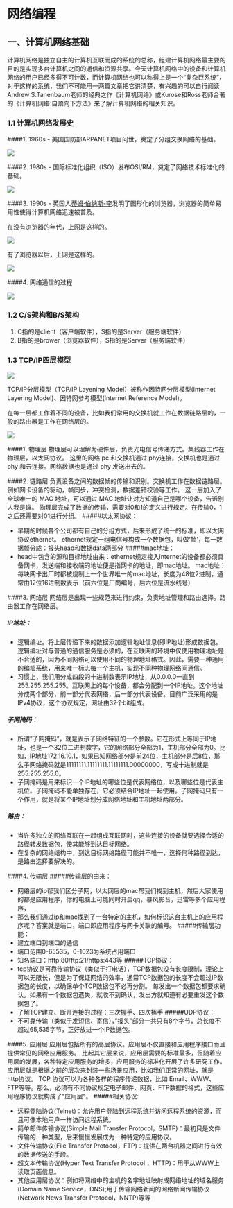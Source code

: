 # 网络编程

## 一、计算机网络基础

计算机网络是独立自主的计算机互联而成的系统的总称，组建计算机网络最主要的目的是实现多台计算机之间的通信和资源共享。今天计算机网络中的设备和计算机网络的用户已经多得不可计数，而计算机网络也可以称得上是一个“复杂巨系统”，对于这样的系统，我们不可能用一两篇文章把它讲清楚，有兴趣的可以自行阅读Andrew S.Tanenbaum老师的经典之作《计算机网络》或Kurose和Ross老师合著的《计算机网络:自顶向下方法》来了解计算机网络的相关知识。

### 1.1 计算机网络发展史

####1. 1960s - 美国国防部ARPANET项目问世，奠定了分组交换网络的基础。

   ![](./res/arpanet.png)

####2. 1980s - 国际标准化组织（ISO）发布OSI/RM，奠定了网络技术标准化的基础。

   ![](./res/osimodel.png)

####3. 1990s - 英国人[蒂姆·伯纳斯-李](https://zh.wikipedia.org/wiki/%E6%8F%90%E5%A7%86%C2%B7%E6%9F%8F%E5%85%A7%E8%8C%B2-%E6%9D%8E)发明了图形化的浏览器，浏览器的简单易用性使得计算机网络迅速被普及。

   在没有浏览器的年代，上网是这样的。

   ![](./res/before-browser.jpg)

   有了浏览器以后，上网是这样的。

   ![](./res/after-browser.jpg)
   
####4. 网络通信的过程

   ![](./res/网络通信.png)
   
### 1.2 C/S架构和B/S架构
 
 1. C指的是client（客户端软件），S指的是Server（服务端软件）
 2. B指的是brower（浏览器软件），S指的是Server（服务端软件）
 
### 1.3 TCP/IP四层模型

   ![](./res/tcp_ip四层模型.png)
   
TCP/IP分层模型（TCP/IP Layening Model）被称作因特网分层模型(Internet Layering Model)、因特网参考模型(Internet Reference Model)。

在每一层都工作着不同的设备，比如我们常用的交换机就工作在数据链路层的，一般的路由器是工作在网络层的。
    
   ![](./res/对应设备.png)
    
####1. 物理层
物理层可以理解为硬件层，负责光电信号传递方式。集线器工作在物理层，以太网协议。
这里的网络 pc 和交换机通过 phy连接，交换机也是通过 phy 和云连接。网络数据也是通过 phy 发送出去的。
   
####2. 链路层
负责设备之间的数据帧的传输和识别。交换机工作在数据链路层。例如网卡设备的驱动，帧同步，冲突检测，数据差错校验等工作。 
这一层加入了全球唯一的 MAC 地址，可以通过 MAC 地址让对方知道自己是哪个设备，告诉别人我是谁。
物理层完成了数据的传输，需要对0和1的定义进行规定。在传输0，1之后还需要对01进行分组。
#####以太网协议：
 + 早期的时候各个公司都有自己的分组方式，后来形成了统一的标准，即以太网协议ethernet。
ethernet规定一组电信号构成一个数据包，叫做‘帧’，每一数据帧分成：报头head和数据data两部分
#####mac地址：
 + head中包含的源和目标地址由来：ethernet规定接入internet的设备都必须具备网卡，发送端和接收端的地址便是指网卡的地址，即mac地址。
mac地址：每块网卡出厂时都被烧制上一个世界唯一的mac地址，长度为48位2进制，通常由12位16进制数表示（前六位是厂商编号，后六位是流水线号）

####3. 网络层
网络层是出现一些规范来进行约束，负责地址管理和路由选择。路由器工作在网络层。
##### IP地址：
 + 逻辑编址。将上层传递下来的数据添加逻辑地址信息(即IP地址)形成数据包。逻辑编址对与普通的通信服务是必须的，在互联网的环境中仅使用物理地址是不合适的，因为不同网络可以使用不同的物理地址格式。因此，需要一种通用的编址系统，用来唯一标志每一个主机，实现不同种物理网络间通信。
 + 习惯上，我们用分成四段的十进制数表示IP地址，从0.0.0.0一直到255.255.255.255。互联网上的每个设备，都会分配到一个IP地址。这个地址分成两个部分，前一部分代表网络，后一部分代表设备。目前广泛采用的是IPv4协议，这个协议规定，网址由32个bit组成。
##### 子网掩码：
 + 所谓”子网掩码”，就是表示子网络特征的一个参数。它在形式上等同于IP地址，也是一个32位二进制数字，它的网络部分全部为1，主机部分全部为0。比如，IP地址172.16.10.1，如果已知网络部分是前24位，主机部分是后8位，那么子网络掩码就是11111111.11111111.11111111.00000000，写成十进制就是255.255.255.0。
 + 子网掩码是用来标识一个IP地址的哪些位是代表网络位，以及哪些位是代表主机位。子网掩码不能单独存在，它必须结合IP地址一起使用。子网掩码只有一个作用，就是将某个IP地址划分成网络地址和主机地址两部分。
##### 路由：
 + 当许多独立的网络互联在一起组成互联网时，这些连接的设备就要选择合适的路径转发数据包，使其能够到达目标网络。
 + 在复杂的网络结构中，到达目标网络路径可能并不唯一，选择何种路径到达，是路由选择要解决的。

####4. 传输层
#####传输层的由来：
 + 网络层的ip帮我们区分子网，以太网层的mac帮我们找到主机，然后大家使用的都是应用程序，你的电脑上可能同时开启qq，暴风影音，迅雷等多个应用程序，
 + 那么我们通过ip和mac找到了一台特定的主机，如何标识这台主机上的应用程序呢？答案就是端口，端口即应用程序与网卡关联的编号。
#####传输层功能：
 + 建立端口到端口的通信
 + 端口范围0-65535，0-1023为系统占用端口
 + 知名端口：http:80/ftp:21/https:443等
#####TCP协议：
 + tcp协议是可靠传输协议（类似于打电话），TCP数据包没有长度限制，理论上可以无限长，但是为了保证网络的效率，通常TCP数据包的长度不会超过IP数据包的长度，以确保单个TCP数据包不必再分割。 每发出一个数据包都要求确认。如果有一个数据包遗失，就收不到确认，发出方就知道有必要重发这个数据包了。
 + 了解TCP建立、断开连接的过程：三次握手、四次挥手
#####UDP协议：
 + 不可靠传输（类似于发短信、寄信），”报头”部分一共只有8个字节，总长度不超过65,535字节，正好放进一个IP数据包。

####5. 应用层
应用层包括所有的高层协议。应用层不仅直接和应用程序接口而且提供常见的网络应用服务。
比起其它层来说，应用层需要的标准最多，但随着应用层的发展，各种特定应用服务的增多，应用服务的标准化开展了许多研究工作。
应用层就是根据之前的层次来封装一些场景应用，比如我们正常的网址，就是 http协议。
TCP 协议可以为各种各样的程序传递数据，比如 Email、WWW、FTP等等。那么，必须有不同协议规定电子邮件、网页、FTP数据的格式，这些应用程序协议就构成了"应用层"。 
#####相关协议:
 + 远程登陆协议(Telnet)：允许用户登陆到远程系统并访问远程系统的资源，而且可像本地用户一样访问远程系统。
 + 简单邮件传输协议(Simple Mail Transfer Protocol，SMTP)：最初只是文件传输的一种类型，后来慢慢发展成为一种特定的应用协议。
 + 文件传输协议(File Transfer Protocol，FTP)：提供在两台机器之间进行有效的数据传送的手段。
 + 超文本传输协议(Hyper Text Transfer Protocol ，HTTP)：用于从WWW上读取页面信息。
 + 其他应用层协议：例如将网络中的主机的名字地址映射成网络地址的域名服务(Domain Name Service，DNS);用于传输网络新闻的网络新闻传输协议(Network News Transfer Protocol，NNTP)等等
 